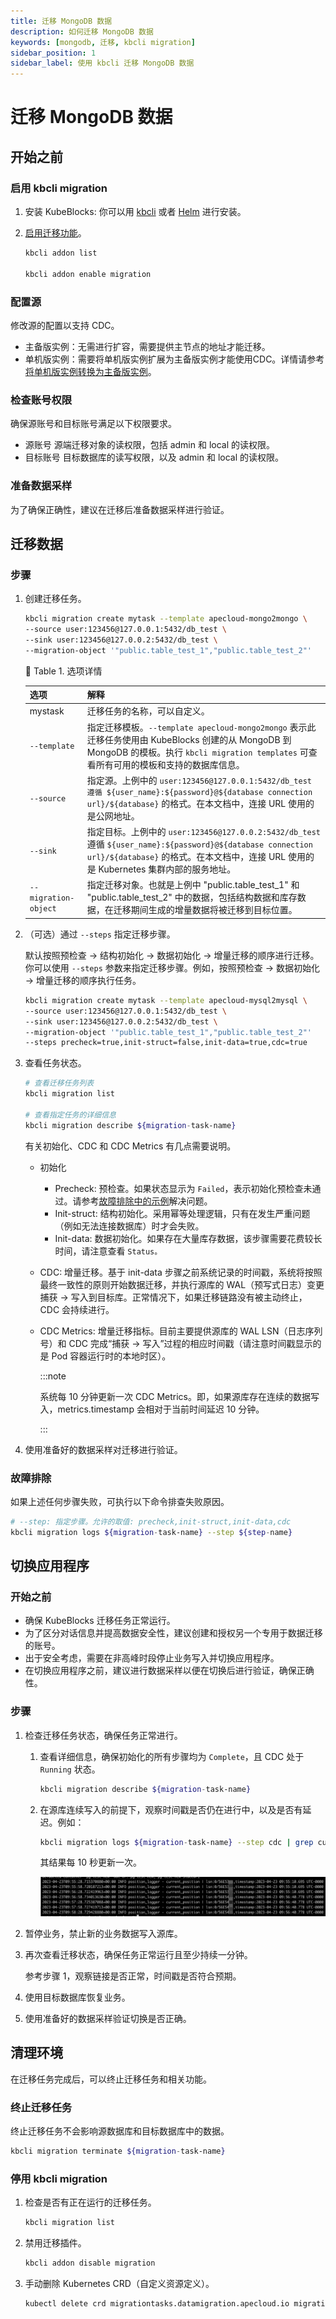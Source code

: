 ```yaml
---
title: 迁移 MongoDB 数据
description: 如何迁移 MongoDB 数据 
keywords: [mongodb, 迁移, kbcli migration]
sidebar_position: 1
sidebar_label: 使用 kbcli 迁移 MongoDB 数据
---
```


# 迁移 MongoDB 数据

## 开始之前

### 启用 kbcli migration

1. 安装 KubeBlocks: 你可以用 [kbcli](./../../installation/install-with-kbcli/install-kubeblocks-with-kbcli.md) 或者 [Helm](./../../installation/install-with-helm/install-kubeblocks-with-helm.md) 进行安装。
2. [启用迁移功能](./../../overview/supported-addons.md)。

   ```bash
   kbcli addon list

   kbcli addon enable migration
   ```

### 配置源

修改源的配置以支持 CDC。

* 主备版实例：无需进行扩容，需要提供主节点的地址才能迁移。
* 单机版实例：需要将单机版实例扩展为主备版实例才能使用CDC。详情请参考[将单机版实例转换为主备版实例](https://www.mongodb.com/docs/manual/tutorial/convert-standalone-to-replica-set/)。

### 检查账号权限

确保源账号和目标账号满足以下权限要求。

* 源账号
  源端迁移对象的读权限，包括 admin 和 local 的读权限。
* 目标账号
  目标数据库的读写权限，以及 admin 和 local 的读权限。

### 准备数据采样

为了确保正确性，建议在迁移后准备数据采样进行验证。

## 迁移数据

### 步骤

1. 创建迁移任务。

   ```bash
   kbcli migration create mytask --template apecloud-mongo2mongo \
   --source user:123456@127.0.0.1:5432/db_test \
   --sink user:123456@127.0.0.2:5432/db_test \
   --migration-object '"public.table_test_1","public.table_test_2"'
   ```

   :paperclip: Table 1. 选项详情

   | 选项     | 解释 |
   | :--------- | :---------- |
   | mystask    | 迁移任务的名称，可以自定义。 |
   | `--template` | 指定迁移模板。`--template apecloud-mongo2mongo` 表示此迁移任务使用由 KubeBlocks 创建的从 MongoDB 到 MongoDB 的模板。执行 `kbcli migration templates` 可查看所有可用的模板和支持的数据库信息。  |
   | `--source`  | 指定源。上例中的 `user:123456@127.0.0.1:5432/db_test 遵循 ${user_name}:${password}@${database connection url}/${database}` 的格式。在本文档中，连接 URL 使用的是公网地址。 |
   | `--sink`     | 指定目标。上例中的 `user:123456@127.0.0.2:5432/db_test` 遵循 `${user_name}:${password}@${database connection url}/${database}` 的格式。在本文档中，连接 URL 使用的是 Kubernetes 集群内部的服务地址。 |
   | `--migration-object`  | 指定迁移对象。也就是上例中 "public.table_test_1" 和 "public.table_test_2" 中的数据，包括结构数据和库存数据，在迁移期间生成的增量数据将被迁移到目标位置。   |

2. （可选）通过 `--steps` 指定迁移步骤。

   默认按照预检查 -> 结构初始化 -> 数据初始化 -> 增量迁移的顺序进行迁移。你可以使用 `--steps` 参数来指定迁移步骤。例如，按照预检查 -> 数据初始化 -> 增量迁移的顺序执行任务。

   ```bash
   kbcli migration create mytask --template apecloud-mysql2mysql \
   --source user:123456@127.0.0.1:5432/db_test \
   --sink user:123456@127.0.0.2:5432/db_test \
   --migration-object '"public.table_test_1","public.table_test_2"'
   --steps precheck=true,init-struct=false,init-data=true,cdc=true
   ```

3. 查看任务状态。

   ```bash
   # 查看迁移任务列表
   kbcli migration list

   # 查看指定任务的详细信息
   kbcli migration describe ${migration-task-name}
   ```

   有关初始化、CDC 和 CDC Metrics 有几点需要说明。

   * 初始化
     * Precheck: 预检查。如果状态显示为 `Failed`，表示初始化预检查未通过。请参考[故障排除中的示例](#故障排除)解决问题。
     * Init-struct: 结构初始化。采用幂等处理逻辑，只有在发生严重问题（例如无法连接数据库）时才会失败。
     * Init-data: 数据初始化。如果存在大量库存数据，该步骤需要花费较长时间，请注意查看 `Status。`
   * CDC: 增量迁移。基于 init-data 步骤之前系统记录的时间戳，系统将按照最终一致性的原则开始数据迁移，并执行源库的 WAL（预写式日志）变更捕获 -> 写入到目标库。正常情况下，如果迁移链路没有被主动终止，CDC 会持续进行。
   * CDC Metrics: 增量迁移指标。目前主要提供源库的 WAL LSN（日志序列号）和 CDC 完成“捕获 -> 写入”过程的相应时间戳（请注意时间戳显示的是 Pod 容器运行时的本地时区）。

     :::note

     系统每 10 分钟更新一次 CDC Metrics。即，如果源库存在连续的数据写入，metrics.timestamp 会相对于当前时间延迟 10 分钟。

     :::

4. 使用准备好的数据采样对迁移进行验证。

### 故障排除

如果上述任何步骤失败，可执行以下命令排查失败原因。

```bash
# --step: 指定步骤。允许的取值: precheck,init-struct,init-data,cdc
kbcli migration logs ${migration-task-name} --step ${step-name}
```

## 切换应用程序

### 开始之前

* 确保 KubeBlocks 迁移任务正常运行。
* 为了区分对话信息并提高数据安全性，建议创建和授权另一个专用于数据迁移的账号。
* 出于安全考虑，需要在非高峰时段停止业务写入并切换应用程序。
* 在切换应用程序之前，建议进行数据采样以便在切换后进行验证，确保正确性。

### 步骤

1. 检查迁移任务状态，确保任务正常进行。
   1. 查看详细信息，确保初始化的所有步骤均为 `Complete`，且 CDC 处于 `Running` 状态。

      ```bash
      kbcli migration describe ${migration-task-name}
      ```

   2. 在源库连续写入的前提下，观察时间戳是否仍在进行中，以及是否有延迟。例如：

      ```bash
      kbcli migration logs ${migration-task-name} --step cdc | grep current_position
      ```

      其结果每 10 秒更新一次。

      ![Timestamp](./../../../img/mongodb-migration-timestamp.png)

2. 暂停业务，禁止新的业务数据写入源库。
3. 再次查看迁移状态，确保任务正常运行且至少持续一分钟。

   参考步骤 1，观察链接是否正常，时间戳是否符合预期。
4. 使用目标数据库恢复业务。
5. 使用准备好的数据采样验证切换是否正确。

## 清理环境

在迁移任务完成后，可以终止迁移任务和相关功能。

### 终止迁移任务

终止迁移任务不会影响源数据库和目标数据库中的数据。

```bash
kbcli migration terminate ${migration-task-name}
```

### 停用 kbcli migration

1. 检查是否有正在运行的迁移任务。
   
   ```bash
   kbcli migration list
   ```

2. 禁用迁移插件。

   ```bash
   kbcli addon disable migration
   ```

3. 手动删除 Kubernetes CRD（自定义资源定义）。

   ```bash
   kubectl delete crd migrationtasks.datamigration.apecloud.io migrationtemplates.datamigration.apecloud.io serialjobs.common.apecloud.io
   ```
